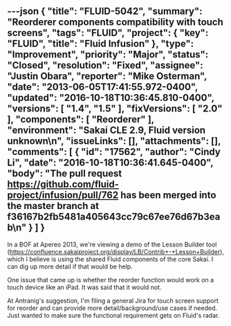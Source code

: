 ---json
{
  "title": "FLUID-5042",
  "summary": "Reorderer components compatibility with touch screens",
  "tags": "FLUID",
  "project": {
    "key": "FLUID",
    "title": "Fluid Infusion"
  },
  "type": "Improvement",
  "priority": "Major",
  "status": "Closed",
  "resolution": "Fixed",
  "assignee": "Justin Obara",
  "reporter": "Mike Osterman",
  "date": "2013-06-05T17:41:55.972-0400",
  "updated": "2016-10-18T10:36:45.810-0400",
  "versions": [
    "1.4",
    "1.5"
  ],
  "fixVersions": [
    "2.0"
  ],
  "components": [
    "Reorderer"
  ],
  "environment": "Sakai CLE 2.9, Fluid version unknown\n",
  "issueLinks": [],
  "attachments": [],
  "comments": [
    {
      "id": "17562",
      "author": "Cindy Li",
      "date": "2016-10-18T10:36:41.645-0400",
      "body": "The pull request <https://github.com/fluid-project/infusion/pull/762> has been merged into the master branch at f36167b2fb5481a405643cc79c67ee76d67b3eab\n"
    }
  ]
}
---
In a BOF at Apereo 2013, we're viewing a demo of the Lesson Builder tool (<https://confluence.sakaiproject.org/display/LB/Contrib+-+Lesson+Builder>), which I believe is using the shared Fluid components of the core Sakai. I can dig up more detail if that would be help.

One issue that came up is whether the reorder function would work on a touch device like an iPad. It was said that it would not.

At Antranig's suggestion, I'm filing a general Jira for touch screen support for reorder and can provide more detail/background/use cases if needed. Just wanted to make sure the functional requirement gets on Fluid's radar.

        